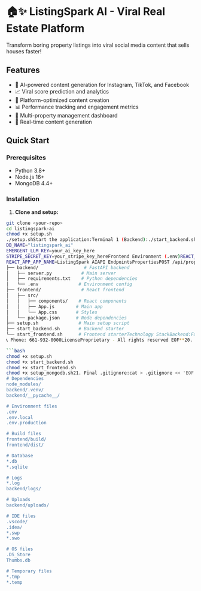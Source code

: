 # 🏠✨ ListingSpark AI - Viral Real Estate Platform

Transform boring property listings into viral social media content that sells houses faster!

## Features

- 🤖 AI-powered content generation for Instagram, TikTok, and Facebook  
- 📈 Viral score prediction and analytics
- 🎯 Platform-optimized content creation
- 📊 Performance tracking and engagement metrics
- 💼 Multi-property management dashboard
- 🚀 Real-time content generation

## Quick Start

### Prerequisites
- Python 3.8+
- Node.js 16+
- MongoDB 4.4+

### Installation

1. **Clone and setup:**
```bash
git clone <your-repo>
cd listingspark-ai
chmod +x setup.sh
./setup.shStart the application:Terminal 1 (Backend):./start_backend.shTerminal 2 (Frontend):./start_frontend.shAccess the app:Frontend: http://localhost:3000Backend API: http://localhost:8000ConfigurationBackend Environment (.env)MONGO_URL="mongodb://localhost:27017"
DB_NAME="listingspark_ai"
EMERGENT_LLM_KEY=your_ai_key_here
STRIPE_SECRET_KEY=your_stripe_key_hereFrontend Environment (.env)REACT_APP_BACKEND_URL=http://localhost:8000
REACT_APP_APP_NAME=ListingSpark AIAPI EndpointsPropertiesPOST /api/properties - Create propertyGET /api/properties/{user_id} - Get user propertiesPOST /api/properties/{id}/viral-content - Generate contentGET /api/properties/{id}/analytics - Get analyticsUsersPOST /api/users - Create userGET /api/users/{id} - Get userGET /api/dashboard/{user_id} - Dashboard dataProject Structurelistingspark-ai/
├── backend/                 # FastAPI backend
│   ├── server.py           # Main server
│   ├── requirements.txt    # Python dependencies
│   └── .env               # Environment config
├── frontend/               # React frontend
│   ├── src/
│   │   ├── components/    # React components
│   │   ├── App.js        # Main app
│   │   └── App.css       # Styles
│   └── package.json      # Node dependencies
├── setup.sh               # Main setup script
├── start_backend.sh       # Backend starter
└── start_frontend.sh      # Frontend starterTechnology StackBackend:FastAPI (Python web framework)MongoDB (Database)EmergentAI (LLM integration)Stripe (Payments)Frontend:React 18Tailwind CSSFramer MotionReact RouterSupport📧 Email: info@launchlocal.com
📞 Phone: 661-932-0000LicenseProprietary - All rights reserved EOF**20. Make scripts executable:**

```bash
chmod +x setup.sh
chmod +x start_backend.sh
chmod +x start_frontend.sh
chmod +x setup_mongodb.sh21. Final .gitignore:cat > .gitignore << 'EOF'
# Dependencies
node_modules/
backend/.venv/
backend/__pycache__/

# Environment files
.env
.env.local
.env.production

# Build files
frontend/build/
frontend/dist/

# Database
*.db
*.sqlite

# Logs
*.log
backend/logs/

# Uploads
backend/uploads/

# IDE files
.vscode/
.idea/
*.swp
*.swo

# OS files
.DS_Store
Thumbs.db

# Temporary files
*.tmp
*.temp
